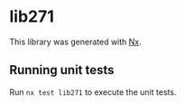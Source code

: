 # lib271

This library was generated with [Nx](https://nx.dev).

## Running unit tests

Run `nx test lib271` to execute the unit tests.
